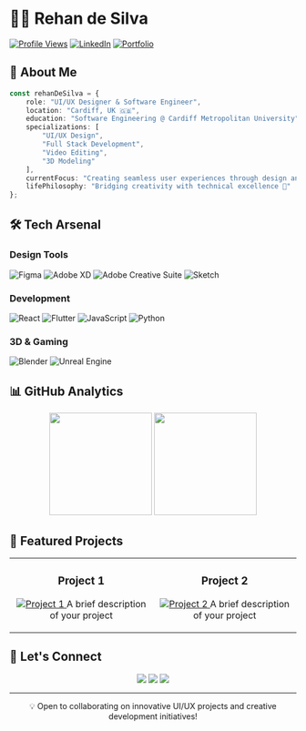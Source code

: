 # 👨‍💻 Rehan de Silva

[![Profile Views](https://komarev.com/ghpvc/?username=rehandesilva21&color=blueviolet)](https://github.com/rehandesilva21)
[![LinkedIn](https://img.shields.io/badge/LinkedIn-Connect-blue?style=flat&logo=linkedin)](https://www.linkedin.com/in/rehan-de-silva-692678218?originalSubdomain=lk)
[![Portfolio](https://img.shields.io/badge/Portfolio-Visit-success?style=flat&logo=safari)](Your-Portfolio-URL)

## 🎯 About Me

```typescript
const rehanDeSilva = {
    role: "UI/UX Designer & Software Engineer",
    location: "Cardiff, UK 🇬🇧",
    education: "Software Engineering @ Cardiff Metropolitan University",
    specializations: [
        "UI/UX Design",
        "Full Stack Development",
        "Video Editing",
        "3D Modeling"
    ],
    currentFocus: "Creating seamless user experiences through design and code",
    lifePhilosophy: "Bridging creativity with technical excellence 🚀"
};
```

## 🛠️ Tech Arsenal

### Design Tools
![Figma](https://img.shields.io/badge/Figma-F24E1E?style=for-the-badge&logo=figma&logoColor=white)
![Adobe XD](https://img.shields.io/badge/Adobe%20XD-470137?style=for-the-badge&logo=Adobe%20XD&logoColor=#FF61F6)
![Adobe Creative Suite](https://img.shields.io/badge/Adobe%20Creative%20Suite-DA1F26?style=for-the-badge&logo=adobe&logoColor=white)
![Sketch](https://img.shields.io/badge/Sketch-FFB387?style=for-the-badge&logo=sketch&logoColor=black)

### Development
![React](https://img.shields.io/badge/React-20232A?style=for-the-badge&logo=react&logoColor=61DAFB)
![Flutter](https://img.shields.io/badge/Flutter-02569B?style=for-the-badge&logo=flutter&logoColor=white)
![JavaScript](https://img.shields.io/badge/JavaScript-F7DF1E?style=for-the-badge&logo=javascript&logoColor=black)
![Python](https://img.shields.io/badge/Python-3776AB?style=for-the-badge&logo=python&logoColor=white)

### 3D & Gaming
![Blender](https://img.shields.io/badge/Blender-F5792A?style=for-the-badge&logo=blender&logoColor=white)
![Unreal Engine](https://img.shields.io/badge/Unreal%20Engine-313131?style=for-the-badge&logo=unreal-engine&logoColor=white)

## 📊 GitHub Analytics

<p align="center">
  <img height="180em" src="https://github-readme-stats.vercel.app/api?username=rehandesilva21&show_icons=true&theme=tokyonight"/>
  <img height="180em" src="https://github-readme-stats.vercel.app/api/top-langs/?username=rehandesilva21&layout=compact&theme=tokyonight"/>
</p>

## 🎨 Featured Projects

<table>
  <tr>
    <td width="50%">
      <h3 align="center">Project 1</h3>
      <p align="center">
        <a href="https://github.com/rehandesilva21/Puppaltes-Mobile-App" target="_blank">
          <img src="/api/placeholder/400/200" alt="Project 1"/>
        </a>
        <span align="center">A brief description of your project</span>
      </p>
    </td>
    <td width="50%">
      <h3 align="center">Project 2</h3>
      <p align="center">
        <a href="project-link" target="_blank">
          <img src="/api/placeholder/400/200" alt="Project 2"/>
        </a>
        <span align="center">A brief description of your project</span>
      </p>
    </td>
  </tr>
</table>

## 🤝 Let's Connect

<p align="center">
  <a href="your-linkedin-url"><img src="https://img.shields.io/badge/linkedin-%230077B5.svg?&style=for-the-badge&logo=linkedin&logoColor=white"/></a>
  <a href="your-twitter-url"><img src="https://img.shields.io/badge/Twitter-1DA1F2?style=for-the-badge&logo=twitter&logoColor=white"/></a>
  <a href="mailto:your.email@domain.com"><img src="https://img.shields.io/badge/Email-D14836?style=for-the-badge&logo=gmail&logoColor=white"/></a>
</p>

---

<p align="center">💡 Open to collaborating on innovative UI/UX projects and creative development initiatives!</p>
